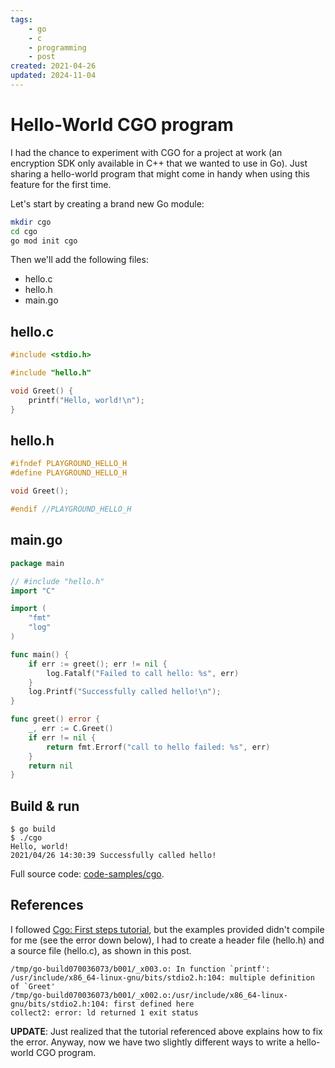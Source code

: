 ```yaml
---
tags:
    - go
    - c
    - programming
    - post
created: 2021-04-26
updated: 2024-11-04
---
```

# Hello-World CGO program

I had the chance to experiment with CGO for a project at work (an encryption SDK only available in C++ that we wanted to use in Go). Just sharing a hello-world program that might come in handy when using this feature for the first time.

Let's start by creating a brand new Go module:
```sh
mkdir cgo
cd cgo
go mod init cgo
```

Then we'll add the following files:

- hello.c
- hello.h
- main.go

## hello.c
```c
#include <stdio.h>

#include "hello.h"

void Greet() {
    printf("Hello, world!\n");
}
```
## hello.h

```c
#ifndef PLAYGROUND_HELLO_H
#define PLAYGROUND_HELLO_H

void Greet();

#endif //PLAYGROUND_HELLO_H
```

## main.go
```go
package main

// #include "hello.h"
import "C"

import (
	"fmt"
	"log"
)

func main() {
	if err := greet(); err != nil {
		log.Fatalf("Failed to call hello: %s", err)
	}
	log.Printf("Successfully called hello!\n");
}

func greet() error {
	_, err := C.Greet()
	if err != nil {
		return fmt.Errorf("call to hello failed: %s", err)
	}
	return nil
}
```
## Build & run
```
$ go build
$ ./cgo
Hello, world!
2021/04/26 14:30:39 Successfully called hello!
```
Full source code: [code-samples/cgo](https://github.com/rendon/code-samples/tree/master/cgo).

## References
I followed [Cgo: First steps tutorial](https://riptutorial.com/go/example/21315/cgo--first-steps-tutorial), but the examples provided didn't compile for me (see the error down below), I had to create a header file (hello.h) and a source file (hello.c), as shown in this post.
```
/tmp/go-build070036073/b001/_x003.o: In function `printf':
/usr/include/x86_64-linux-gnu/bits/stdio2.h:104: multiple definition of `Greet'
/tmp/go-build070036073/b001/_x002.o:/usr/include/x86_64-linux-gnu/bits/stdio2.h:104: first defined here
collect2: error: ld returned 1 exit status
```

**UPDATE**: Just realized that the tutorial referenced above explains how to fix the error. Anyway, now we have two slightly different ways to write a hello-world CGO program.
